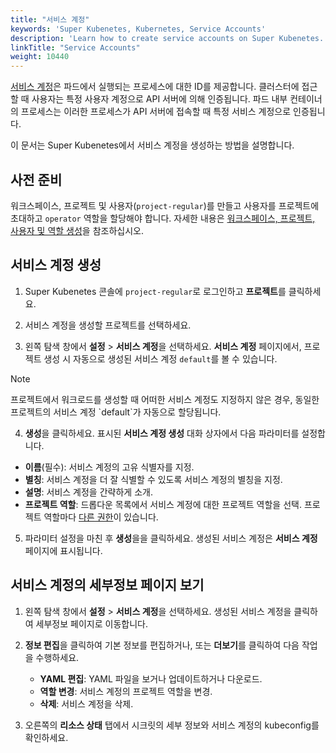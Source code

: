 ```yaml
---
title: "서비스 계정"
keywords: 'Super Kubenetes, Kubernetes, Service Accounts'
description: 'Learn how to create service accounts on Super Kubenetes.'
linkTitle: "Service Accounts"
weight: 10440
---
```


[서비스 계정](https://kubernetes.io/docs/tasks/configure-pod-container/configure-service-account/)은 파드에서 실행되는 프로세스에 대한 ID를 제공합니다. 클러스터에 접근할 때 사용자는 특정 사용자 계정으로 API 서버에 의해 인증됩니다. 파드 내부 컨테이너의 프로세스는 이러한 프로세스가 API 서버에 접속할 때 특정 서비스 계정으로 인증됩니다.

이 문서는 Super Kubenetes에서 서비스 계정을 생성하는 방법을 설명합니다.

## 사전 준비

워크스페이스, 프로젝트 및 사용자(`project-regular`)를 만들고 사용자를 프로젝트에 초대하고 `operator` 역할을 할당해야 합니다. 자세한 내용은 [워크스페이스, 프로젝트, 사용자 및 역할 생성](../../../quick-start/create-workspace-and-project/)을 참조하십시오.

## 서비스 계정 생성

1. Super Kubenetes 콘솔에 `project-regular`로 로그인하고 **프로젝트**를 클릭하세요.

2. 서비스 계정을 생성할 프로젝트를 선택하세요.

3. 왼쪽 탐색 창에서 **설정** > **서비스 계정**을 선택하세요.  **서비스 계정** 페이지에서, 프로젝트 생성 시 자동으로 생성된 서비스 계정 `default`를 볼 수 있습니다. 

  <div className="notices note">
    <p>Note</p>
    <div>
      프로젝트에서 워크로드를 생성할 때 어떠한 서비스 계정도 지정하지 않은 경우, 동일한 프로젝트의 서비스 계정 `default`가 자동으로 할당됩니다.
    </div>
  </div>

4. **생성**을 클릭하세요. 표시된 **서비스 계정 생성** 대화 상자에서 다음 파라미터를 설정합니다.

- **이름**(필수): 서비스 계정의 고유 식별자를 지정.
- **별칭**: 서비스 계정을 더 잘 식별할 수 있도록 서비스 계정의 별칭을 지정.
- **설명**: 서비스 계정을 간략하게 소개.
- **프로젝트 역할**: 드롭다운 목록에서 서비스 계정에 대한 프로젝트 역할을 선택. 프로젝트 역할마다 [다른 권한](../../../project-administration/role-and-member-management/#built-in-roles)이 있습니다.

5. 파라미터 설정을 마친 후 **생성**을을 클릭하세요. 생성된 서비스 계정은 **서비스 계정** 페이지에 표시됩니다.

## 서비스 계정의 세부정보 페이지 보기

1. 왼쪽 탐색 창에서 **설정** > **서비스 계정**을 선택하세요. 생성된 서비스 계정을 클릭하여 세부정보 페이지로 이동합니다.

2. **정보 편집**을 클릭하여 기본 정보를 편집하거나, 또는 **더보기**를 클릭하여 다음 작업을 수행하세요.
   - **YAML 편집**: YAML 파일을 보거나 업데이트하거나 다운로드.
   - **역할 변경**: 서비스 계정의 프로젝트 역할을 변경.
   - **삭제**: 서비스 계정을 삭제.
   
3. 오른쪽의 **리소스 상태** 탭에서 시크릿의 세부 정보와 서비스 계정의 kubeconfig를 확인하세요.


